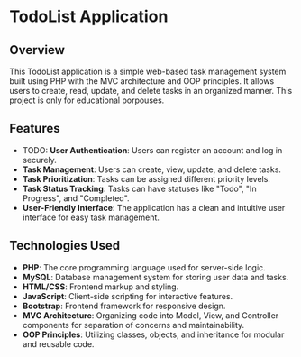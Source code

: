 # TodoList Application

## Overview

This TodoList application is a simple web-based task management system built using PHP with the MVC architecture and OOP principles. It allows users to create, read, update, and delete tasks in an organized manner.
This project is only for educational porpouses.

## Features

- TODO: **User Authentication**: Users can register an account and log in securely.
- **Task Management**: Users can create, view, update, and delete tasks.
- **Task Prioritization**: Tasks can be assigned different priority levels.
- **Task Status Tracking**: Tasks can have statuses like "Todo", "In Progress", and "Completed".
- **User-Friendly Interface**: The application has a clean and intuitive user interface for easy task management.

## Technologies Used

- **PHP**: The core programming language used for server-side logic.
- **MySQL**: Database management system for storing user data and tasks.
- **HTML/CSS**: Frontend markup and styling.
- **JavaScript**: Client-side scripting for interactive features.
- **Bootstrap**: Frontend framework for responsive design.
- **MVC Architecture**: Organizing code into Model, View, and Controller components for separation of concerns and maintainability.
- **OOP Principles**: Utilizing classes, objects, and inheritance for modular and reusable code.


